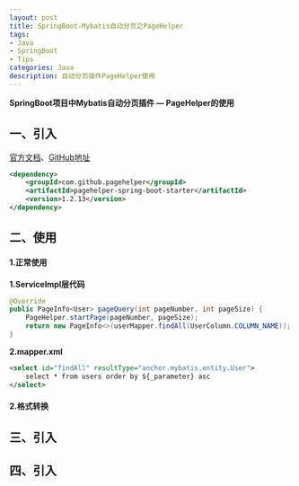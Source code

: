 ```yaml
---
layout: post
title: SpringBoot-Mybatis自动分页之PageHelper
tags:
- Java 
- SpringBoot 
- Tips
categories: Java
description: 自动分页插件PageHelper使用
---  
```

**SpringBoot项目中Mybatis自动分页插件 — PageHelper的使用**

<!-- more -->
## 一、引入
[官方文档](https://pagehelper.github.io/docs/)、[GitHub地址](https://github.com/pagehelper/Mybatis-PageHelper)
```xml
<dependency>
    <groupId>com.github.pagehelper</groupId>
    <artifactId>pagehelper-spring-boot-starter</artifactId>
    <version>1.2.13</version>
</dependency>
```
## 二、使用
#### 1.正常使用
**1.ServiceImpl层代码**
```java
@Override
public PageInfo<User> pageQuery(int pageNumber, int pageSize) {
    PageHelper.startPage(pageNumber, pageSize);
    return new PageInfo<>(userMapper.findAll(UserColumn.COLUMN_NAME));
}
```
**2.mapper.xml**
```xml
<select id="findAll" resultType="anchor.mybatis.entity.User">
    select * from users order by ${_parameter} asc
</select>
```
#### 2.格式转换
## 三、引入
## 四、引入